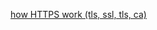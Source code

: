 

[how HTTPS work (tls, ssl, tls, ca)](https://www.notion.so/nture4388/how-HTTPS-work-tls-ssl-tls-ca-b9b6c49c9ab0439199fe84fcdf1c746d?pvs=4)